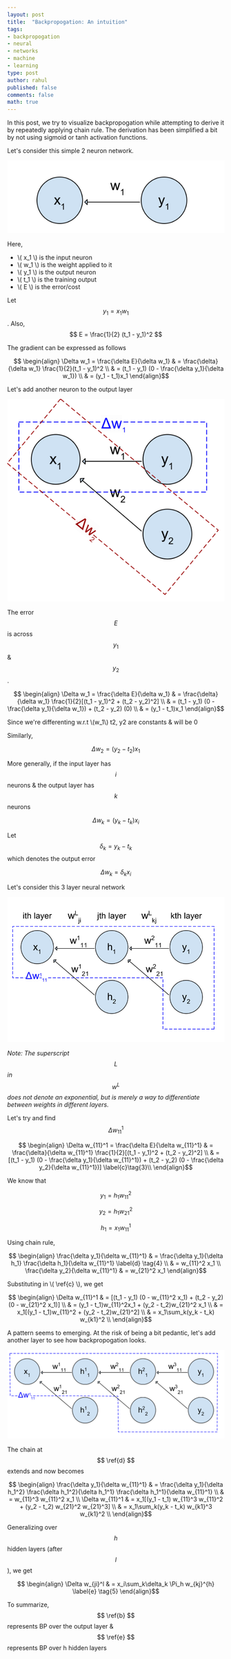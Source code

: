 ```yaml
---
layout: post
title:  "Backpropogation: An intuition"
tags:
- backpropogation
- neural
- networks
- machine
- learning
type: post
author: rahul
published: false
comments: false
math: true
---
```


In this post, we try to visualize backpropogation while attempting to derive it by repeatedly applying chain rule. The derivation has been simplified a bit by not using sigmoid or tanh activation functions.


Let's consider this simple 2 neuron network.

![](/public/images/blog/bp1.svg)

Here, 

- \\( x_1 \\) is the input neuron
- \\( w_1 \\) is the weight applied to it
- \\( y_1 \\) is the output neuron
- \\( t_1 \\) is the training output
- \\( E \\) is the error/cost

Let $$ y_1 = x_1 w_1 $$. Also, $$ E = \frac{1}{2} (t_1 - y_1)^2 $$

The gradient can be expressed as follows

$$ \begin{align}
	\Delta w_1 = \frac{\delta E}{\delta w_1} & = \frac{\delta}{\delta w_1} \frac{1}{2}(t_1 - y_1)^2  \\
	& = (t_1 - y_1) (0 - \frac{\delta y_1}{\delta w_1}) \\
	& = (y_1 - t_1)x_1
\end{align}$$

Let's add another neuron to the output layer

![](/public/images/blog/bp2.svg)

The error $$ E $$ is across $$ y_1 $$ & $$ y_2 $$. 

$$ \begin{align}
	\Delta w_1 = \frac{\delta E}{\delta w_1} & = \frac{\delta}{\delta w_1} \frac{1}{2}[(t_1 - y_1)^2 + (t_2 - y_2)^2]  \\
	& = (t_1 - y_1) (0 - \frac{\delta y_1}{\delta w_1}) + (t_2 - y_2) (0) \\
	& = (y_1 - t_1)x_1
\end{align}$$

Since we're differenting w.r.t \\(w_1\\) t2, y2 are constants & will be 0

Similarly,

$$ \Delta w_2 = (y_2 - t_2)x_1 $$

More generally, if the input layer has $$i$$ neurons & the output layer has $$k$$ neurons

$$ \Delta w_k = (y_k - t_k)x_i \label{a}\tag{1}  $$

Let $$ \delta_k = y_k - t_k $$ which denotes the output error

$$ \Delta w_k = \delta_k x_i  \label{b}\tag{2} $$

Let's consider this 3 layer neural network

![](/public/images/blog/bp3.svg)

*Note: The superscript $$ L $$ in $$ w^L $$ does not denote an exponential, but is merely a way to differentiate between weights in different layers.*

Let's try and find $$ \Delta w_{11}^1 $$

$$ \begin{align}
	\Delta w_{11}^1 = \frac{\delta E}{\delta w_{11}^1} & = \frac{\delta}{\delta w_{11}^1} \frac{1}{2}[(t_1 - y_1)^2 + (t_2 - y_2)^2]  \\
	& = [(t_1 - y_1) (0 - \frac{\delta y_1}{\delta w_{11}^1}) + (t_2 - y_2) (0 - \frac{\delta y_2}{\delta w_{11}^1})] \label{c}\tag{3}\\
\end{align}$$

We know that

$$ y_1 = h_1 w_{11}^2 $$

$$ y_2 = h_1 w_{21}^2 $$

$$ h_1 = x_1 w_{11}^1 $$

Using chain rule,

$$ \begin{align}
	\frac{\delta y_1}{\delta w_{11}^1} & = \frac{\delta y_1}{\delta h_1} \frac{\delta h_1}{\delta w_{11}^1} \label{d} \tag{4} \\
	& = w_{11}^2 x_1 \\
	\frac{\delta y_2}{\delta w_{11}^1} & = w_{21}^2 x_1
\end{align}$$

Substituting in \\( \ref{c} \\), we get

$$ \begin{align}
	\Delta w_{11}^1 & = [(t_1 - y_1) (0 - w_{11}^2 x_1) + (t_2 - y_2) (0 - w_{21}^2 x_1)] \\
	& = (y_1 - t_1)w_{11}^2x_1 + (y_2 - t_2)w_{21}^2 x_1 \\
	& = x_1[(y_1 - t_1)w_{11}^2 + (y_2 - t_2)w_{21}^2] \\
	& = x_1\sum_k(y_k - t_k) w_{k1}^2 \\
\end{align}$$

A pattern seems to emerging. At the risk of being a bit pedantic, let's add another layer to see how backpropogation looks.

![](/public/images/blog/bp4.svg)

The chain at $$ \ref{d} $$ extends and now becomes

$$ \begin{align}
	\frac{\delta y_1}{\delta w_{11}^1} & = \frac{\delta y_1}{\delta h_1^2} \frac{\delta h_1^2}{\delta h_1^1} \frac{\delta h_1^1}{\delta w_{11}^1} \\
	& = w_{11}^3 w_{11}^2 x_1 \\
	\Delta w_{11}^1 & = x_1[(y_1 - t_1) w_{11}^3 w_{11}^2 + (y_2 - t_2) w_{21}^2 w_{21}^3] \\
	& = x_1\sum_k(y_k - t_k) w_{k1}^3 w_{k1}^2 \\
\end{align}$$

Generalizing over $$h$$ hidden layers (after $$l$$), we get

$$ \begin{align}
	\Delta w_{ji}^l & = x_i\sum_k\delta_k \Pi_h w_{kj}^{h} \label{e} \tag{5}
\end{align}$$


To summarize, $$ \ref{b} $$ represents BP over the output layer & $$ \ref{e} $$ represents BP over h hidden layers


